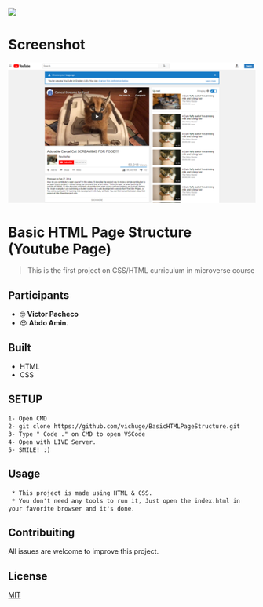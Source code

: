 **![](https://img.shields.io/badge/-microverse-yellow)**

# Screenshot

![screenshot](/src/screenshot_1.png)

# Basic HTML Page Structure (Youtube Page)

> This is the first project on CSS/HTML curriculum in microverse course

## Participants

- 🤓 **Victor Pacheco**
- 😎 **Abdo Amin**.

## Built

- HTML
- CSS

## SETUP

    1- Open CMD
    2- git clone https://github.com/vichuge/BasicHTMLPageStructure.git
    3- Type " Code ." on CMD to open VSCode
    4- Open with LIVE Server.
    5- SMILE! :)

## Usage

     * This project is made using HTML & CSS.
     * You don't need any tools to run it, Just open the index.html in your favorite browser and it's done.

## Contribuiting

All issues are welcome to improve this project.

## License

[MIT](https://choosealicense.com/licenses/mit/)
